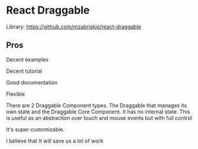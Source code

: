 # React Draggable

Library: https://github.com/mzabriskie/react-draggable

## Pros

Decent examples

Decent tutorial

Good documentation

Flexible

There are 2 Draggable Component types. The Draggable that manages its own state and the Draggable Core Component. It has no internal state. This is useful as an abstraction over touch and mouse events but with full control

It's super customizable.

I believe that It will save us a lot of work
